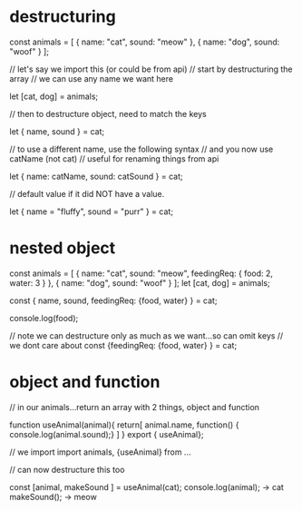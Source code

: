 # destructuring

const animals = [
  { name: "cat", sound: "meow" },
  { name: "dog", sound: "woof" }
];

// let's say we import this (or could be from api)
// start by destructuring the array
// we can use any name we want here

let [cat, dog] = animals;

// then to destructure object, need to match the keys

let { name, sound } = cat;

// to use a different name, use the following syntax
// and you now use catName (not cat)
// useful for renaming things from api

let { name: catName, sound: catSound } = cat;

// default value if it did NOT have a value. 

let { name = "fluffy", sound = "purr" } = cat;

# nested object

const animals = [
  { name: "cat", sound: "meow", feedingReq: {
      food: 2,
      water: 3
    } 
  },
  { name: "dog", sound: "woof" }
];
let [cat, dog] = animals;

const { name, sound, feedingReq: {food, water} } = cat;

console.log(food);

// note we can destructure only as much as we want...so can omit keys
// we dont care about
const {feedingReq: {food, water} } = cat;

# object and function

// in our animals...return an array with 2 things, object and function

function useAnimal(animal){
    return[
        animal.name,
        function() { console.log(animal.sound);}
    ]
}
export { useAnimal};

// we import
import animals, {useAnimal} from ...

// can now destructure this too

const [animal, makeSound ] = useAnimal(cat);
console.log(animal); -> cat
makeSound(); -> meow